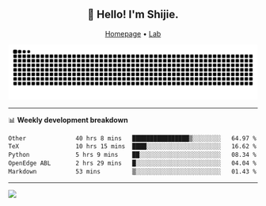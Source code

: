 <h2 align="center">👋 Hello! I'm Shijie.</h2>
<p align="center">
  <a href="https://xu-shi-jie.github.io"> Homepage</a> •
  <a href="https://onodalab.ees.hokudai.ac.jp"> Lab </a>
</p>

![Snake animation](https://github.com/xu-shi-jie/xu-shi-jie/blob/output/github-snake.svg)


-------

📊 **Weekly development breakdown**
<!--START_SECTION:waka-->

```txt
Other              40 hrs 8 mins   ████████████████▒░░░░░░░░   64.97 %
TeX                10 hrs 15 mins  ████░░░░░░░░░░░░░░░░░░░░░   16.62 %
Python             5 hrs 9 mins    ██░░░░░░░░░░░░░░░░░░░░░░░   08.34 %
OpenEdge ABL       2 hrs 29 mins   █░░░░░░░░░░░░░░░░░░░░░░░░   04.04 %
Markdown           53 mins         ▒░░░░░░░░░░░░░░░░░░░░░░░░   01.43 %
```

<!--END_SECTION:waka-->

-------
![](https://komarev.com/ghpvc/?username=xu-shi-jie&style=flat-square&color=blue) 
